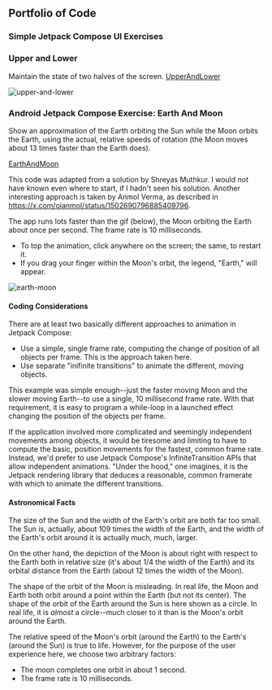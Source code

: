 ## Portfolio of Code

### Simple Jetpack Compose UI Exercises

### Upper and Lower

Maintain the state of two halves of the screen.
[UpperAndLower](https://github.com/dgoldhirsch/portfolio/tree/master/UpperAndLower)

![upper-and-lower](https://github.com/user-attachments/assets/60445500-be9f-4601-8b82-e0a671d06471)

### Android Jetpack Compose Exercise: Earth And Moon

Show an approximation of the Earth orbiting the Sun while the Moon orbits the Earth, using the actual, relative speeds of rotation (the Moon moves about 13 times faster than the Earth does).

[EarthAndMoon](https://github.com/dgoldhirsch/portfolio/tree/master/EarthAndMoon)

This code was adapted from a solution by Shreyas Muthkur.  I would not have known even where to start, if I hadn't seen his solution.
Another interesting approach is taken by Anmol Verma, as described in https://x.com/oianmol/status/1502690796885409796.

The app runs lots faster than the gif (below), the Moon orbiting the Earth about once per second.  The frame rate is 10 milliseconds.

* To top the animation, click anywhere on the screen;  the same, to restart it.
* If you drag your finger within the Moon's orbit, the legend, "Earth," will appear.

![earth-moon](https://github.com/user-attachments/assets/5c7d8a61-3ef3-4626-933f-3d61ab5403cc)

#### Coding Considerations
There are at least two basically different approaches to animation in Jetpack Compose:

* Use a simple, single frame rate, computing the change of position of all objects per frame.  This is the approach taken here.
* Use separate "inifinite transitions" to animate the different, moving objects.

This example was simple enough--just the faster moving Moon and the slower moving Earth--to use a single, 10 millisecond frame rate.  With that requirement, it is easy to program a while-loop in a launched effect changing the position of the objects per frame.

If the application involved more complicated and seemingly independent movements among objects, it would be tiresome and limiting to have to compute the basic, position movements for the fastest, common frame rate.  Instead, we'd prefer to use Jetpack Compose's InfiniteTransition APIs that allow independent animations.  "Under the hood," one imagines, it is the Jetpack rendering library that deduces a reasonable, common framerate with which to animate the different transitions.

#### Astronomical Facts
The size of the Sun and the width of the Earth's orbit are both far too small.  The Sun is, actually, about 109 times the width of the Earth, and the width of the Earth's orbit around it is actually much, much, larger.

On the other hand, the depiction of the Moon is about right with respect to the Earth both in relative size (it's about 1/4 the width of the Earth) and its orbital distance from the Earth (about 12 times the width of the Moon).

The shape of the orbit of the Moon is misleading.  In real life, the Moon and Earth both orbit around a point within the Earth (but not its center).  The shape of the orbit of the Earth around the Sun is here shown as a circle.  In real life, it is _almost_ a circle--much closer to it than is the Moon's orbit around the Earth.

The relative speed of the Moon's orbit (around the Earth) to the Earth's (around the Sun) is true to life.  However, for the purpose of the user experience here, we choose two arbitrary factors:

* The moon completes one orbit in about 1 second.
* The frame rate is 10 milliseconds.
